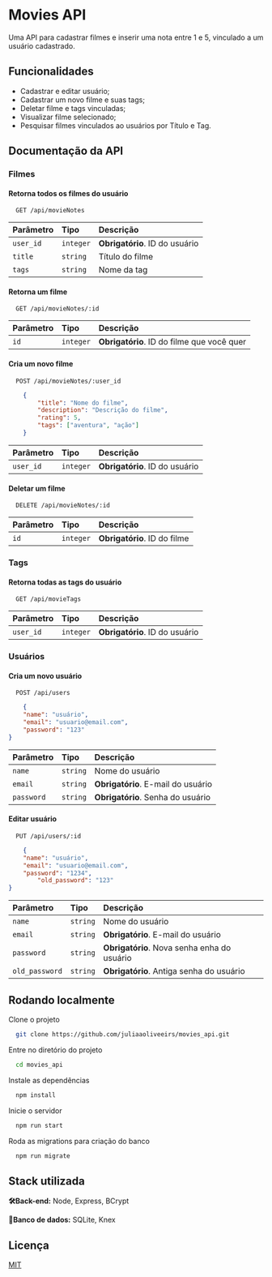 # Movies API

Uma API para cadastrar filmes e inserir uma nota entre 1 e 5, vinculado a um usuário cadastrado.

## Funcionalidades

- Cadastrar e editar usuário;
- Cadastrar um novo filme e suas tags;
- Deletar filme e tags vinculadas;
- Visualizar filme selecionado;
- Pesquisar filmes vinculados ao usuários por Título e Tag.

## Documentação da API

### Filmes

#### Retorna todos os filmes do usuário

```http
  GET /api/movieNotes
```

| Parâmetro | Tipo      | Descrição                      |
| :-------- | :-------- | :----------------------------- |
| `user_id` | `integer` | **Obrigatório**. ID do usuário |
| `title`   | `string`  | Título do filme                |
| `tags`    | `string`  | Nome da tag                    |

#### Retorna um filme

```http
  GET /api/movieNotes/:id
```

| Parâmetro | Tipo      | Descrição                                  |
| :-------- | :-------- | :----------------------------------------- |
| `id`      | `integer` | **Obrigatório**. ID do filme que você quer |

#### Cria um novo filme

```http
  POST /api/movieNotes/:user_id
```

```JSON
    {
        "title": "Nome do filme",
        "description": "Descrição do filme",
        "rating": 5,
        "tags": ["aventura", "ação"]
    }
```

| Parâmetro | Tipo      | Descrição                      |
| :-------- | :-------- | :----------------------------- |
| `user_id` | `integer` | **Obrigatório**. ID do usuário |

#### Deletar um filme

```http
  DELETE /api/movieNotes/:id
```

| Parâmetro | Tipo      | Descrição                    |
| :-------- | :-------- | :--------------------------- |
| `id`      | `integer` | **Obrigatório**. ID do filme |

### Tags

#### Retorna todas as tags do usuário

```http
  GET /api/movieTags
```

| Parâmetro | Tipo      | Descrição                      |
| :-------- | :-------- | :----------------------------- |
| `user_id` | `integer` | **Obrigatório**. ID do usuário |

### Usuários

#### Cria um novo usuário

```http
  POST /api/users
```

```JSON
    {
	"name": "usuário",
	"email": "usuario@email.com",
	"password": "123"
}
```

| Parâmetro  | Tipo     | Descrição                          |
| :--------- | :------- | :--------------------------------- |
| `name`     | `string` | Nome do usuário                    |
| `email`    | `string` | **Obrigatório**. E-mail do usuário |
| `password` | `string` | **Obrigatório**. Senha do usuário  |

#### Editar usuário

```http
  PUT /api/users/:id
```

```JSON
    {
	"name": "usuário",
	"email": "usuario@email.com",
	"password": "1234",
    	"old_password": "123"
}
```

| Parâmetro      | Tipo     | Descrição                                   |
| :------------- | :------- | :------------------------------------------ |
| `name`         | `string` | Nome do usuário                             |
| `email`        | `string` | **Obrigatório**. E-mail do usuário          |
| `password`     | `string` | **Obrigatório**. Nova senha enha do usuário |
| `old_password` | `string` | **Obrigatório**. Antiga senha do usuário    |

## Rodando localmente

Clone o projeto

```bash
  git clone https://github.com/juliaaoliveeirs/movies_api.git
```

Entre no diretório do projeto

```bash
  cd movies_api
```

Instale as dependências

```bash
  npm install
```

Inicie o servidor

```bash
  npm run start
```

Roda as migrations para criação do banco

```bash
  npm run migrate
```

## Stack utilizada

**🛠️Back-end:** Node, Express, BCrypt

**💾Banco de dados:** SQLite, Knex

## Licença

[MIT](https://choosealicense.com/licenses/mit/)
